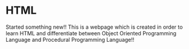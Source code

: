# HTML
Started something new!! 
This is a webpage which is created in order to learn HTML and differentiate between Object Oriented Programming Language
and Procedural Programming Language!!
